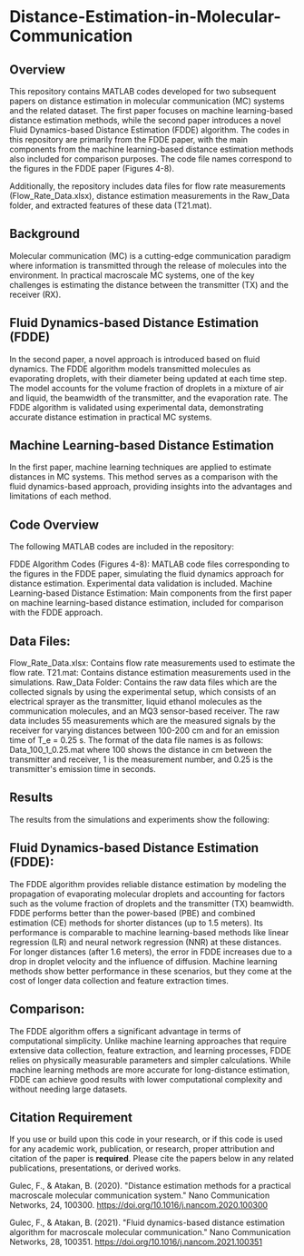 # Distance-Estimation-in-Molecular-Communication

## **Overview**

This repository contains MATLAB codes developed for two subsequent papers on distance estimation in molecular communication (MC) systems and the related dataset. The first paper focuses on machine learning-based distance estimation methods, while the second paper introduces a novel Fluid Dynamics-based Distance Estimation (FDDE) algorithm. The codes in this repository are primarily from the FDDE paper, with the main components from the machine learning-based distance estimation methods also included for comparison purposes. The code file names correspond to the figures in the FDDE paper (Figures 4-8). 

Additionally, the repository includes data files for flow rate measurements (Flow_Rate_Data.xlsx), distance estimation measurements in the Raw_Data folder, and extracted features of these data (T21.mat).

## **Background**

Molecular communication (MC) is a cutting-edge communication paradigm where information is transmitted through the release of molecules into the environment. In practical macroscale MC systems, one of the key challenges is estimating the distance between the transmitter (TX) and the receiver (RX).

## **Fluid Dynamics-based Distance Estimation (FDDE)**

In the second paper, a novel approach is introduced based on fluid dynamics. The FDDE algorithm models transmitted molecules as evaporating droplets, with their diameter being updated at each time step. The model accounts for the volume fraction of droplets in a mixture of air and liquid, the beamwidth of the transmitter, and the evaporation rate. The FDDE algorithm is validated using experimental data, demonstrating accurate distance estimation in practical MC systems.

## **Machine Learning-based Distance Estimation**

In the first paper, machine learning techniques are applied to estimate distances in MC systems. This method serves as a comparison with the fluid dynamics-based approach, providing insights into the advantages and limitations of each method.

## **Code Overview**

The following MATLAB codes are included in the repository:

FDDE Algorithm Codes (Figures 4-8):
MATLAB code files corresponding to the figures in the FDDE paper, simulating the fluid dynamics approach for distance estimation.
Experimental data validation is included.
Machine Learning-based Distance Estimation:
Main components from the first paper on machine learning-based distance estimation, included for comparison with the FDDE approach.

## **Data Files:**
Flow_Rate_Data.xlsx: Contains flow rate measurements used to estimate the flow rate.
T21.mat: Contains distance estimation measurements used in the simulations.
Raw_Data Folder: Contains the raw data files which are the collected signals by using the experimental setup, which consists of an electrical sprayer as the transmitter, liquid ethanol molecules as the communication molecules, and an MQ3 sensor-based receiver. The raw data includes 55 measurements which are the measured signals by the receiver for varying distances between 100-200 cm and for an emission time of T_e = 0.25 s.
The format of the data file names is as follows: 
Data_100_1_0.25.mat where 100 shows the distance in cm between the transmitter and receiver, 1 is the measurement number, and 0.25 is the transmitter's emission time in seconds.

## **Results**

The results from the simulations and experiments show the following:

## **Fluid Dynamics-based Distance Estimation (FDDE):**

The FDDE algorithm provides reliable distance estimation by modeling the propagation of evaporating molecular droplets and accounting for factors such as the volume fraction of droplets and the transmitter (TX) beamwidth.
FDDE performs better than the power-based (PBE) and combined estimation (CE) methods for shorter distances (up to 1.5 meters). Its performance is comparable to machine learning-based methods like linear regression (LR) and neural network regression (NNR) at these distances.
For longer distances (after 1.6 meters), the error in FDDE increases due to a drop in droplet velocity and the influence of diffusion. Machine learning methods show better performance in these scenarios, but they come at the cost of longer data collection and feature extraction times.

## **Comparison:**

The FDDE algorithm offers a significant advantage in terms of computational simplicity. Unlike machine learning approaches that require extensive data collection, feature extraction, and learning processes, FDDE relies on physically measurable parameters and simpler calculations.
While machine learning methods are more accurate for long-distance estimation, FDDE can achieve good results with lower computational complexity and without needing large datasets.

## **Citation Requirement**

If you use or build upon this code in your research, or if this code is used for any academic work, publication, or research, proper attribution and citation of the paper is **required**. Please cite the papers below in any related publications, presentations, or derived works.

Gulec, F., & Atakan, B. (2020). "Distance estimation methods for a practical macroscale molecular communication system." Nano Communication Networks, 24, 100300. https://doi.org/10.1016/j.nancom.2020.100300

Gulec, F., & Atakan, B. (2021). "Fluid dynamics-based distance estimation algorithm for macroscale molecular communication." Nano Communication Networks, 28, 100351. https://doi.org/10.1016/j.nancom.2021.100351
